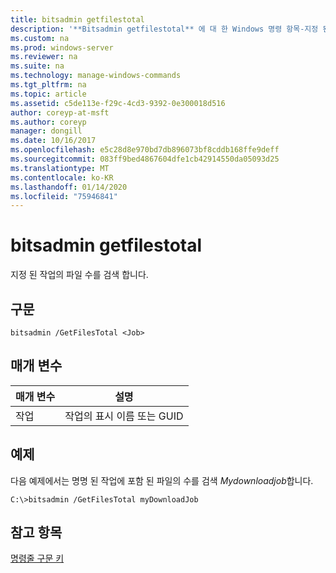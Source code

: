```yaml
---
title: bitsadmin getfilestotal
description: '**Bitsadmin getfilestotal** 에 대 한 Windows 명령 항목-지정 된 작업의 파일 수를 검색 합니다.'
ms.custom: na
ms.prod: windows-server
ms.reviewer: na
ms.suite: na
ms.technology: manage-windows-commands
ms.tgt_pltfrm: na
ms.topic: article
ms.assetid: c5de113e-f29c-4cd3-9392-0e300018d516
author: coreyp-at-msft
ms.author: coreyp
manager: dongill
ms.date: 10/16/2017
ms.openlocfilehash: e5c28d8e970bd7db896073bf8cddb168ffe9deff
ms.sourcegitcommit: 083ff9bed4867604dfe1cb42914550da05093d25
ms.translationtype: MT
ms.contentlocale: ko-KR
ms.lasthandoff: 01/14/2020
ms.locfileid: "75946841"
---
```

# <a name="bitsadmin-getfilestotal"></a>bitsadmin getfilestotal



지정 된 작업의 파일 수를 검색 합니다.

## <a name="syntax"></a>구문

```
bitsadmin /GetFilesTotal <Job>
```

## <a name="parameters"></a>매개 변수

|매개 변수|설명|
|---------|-----------|
|작업|작업의 표시 이름 또는 GUID|

## <a name="BKMK_examples"></a>예제

다음 예제에서는 명명 된 작업에 포함 된 파일의 수를 검색 *Mydownloadjob*합니다.
```
C:\>bitsadmin /GetFilesTotal myDownloadJob
```

## <a name="see-also"></a>참고 항목

[명령줄 구문 키](command-line-syntax-key.md)
